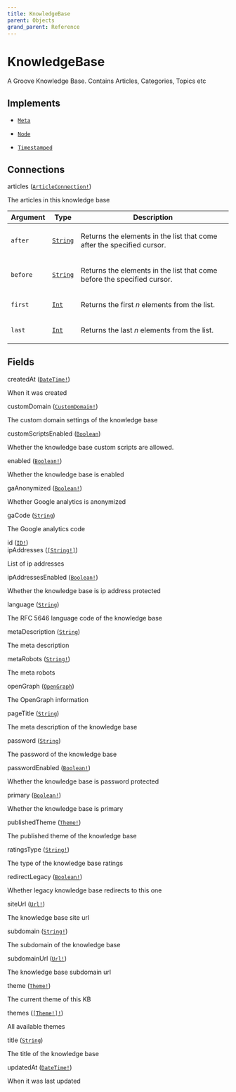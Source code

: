 ```yaml
---
title: KnowledgeBase
parent: Objects
grand_parent: Reference
---
```


# KnowledgeBase

A Groove Knowledge Base. Contains Articles, Categories, Topics etc

## Implements

- <code><a href="/docs/reference/interface/meta">Meta</a></code>

- <code><a href="/docs/reference/interface/node">Node</a></code>

- <code><a href="/docs/reference/interface/timestamped">Timestamped</a></code>

## Connections

<div class="field-entry ">
  <span id="articles" class="field-name connection-name anchored">articles (<code><a href="/docs/reference/connection_type/article/article_connection">ArticleConnection!</a></code>)</span>

  <div class="description-wrapper">
   <p>The articles in this knowledge base</p>
     <table class="arguments">
  <thead>
  <tr>
    <th>Argument</th>
    <th>Type</th>
    <th>Description</th>
  </tr>
  </thead>
  <tbody>

  <tr>
  <td><code class="anchored">after</code></td>
  <td>
    <code><a href="/docs/reference/scalar/string">String</a></code>
  </td>
  <td>
    <p>Returns the elements in the list that come after the specified cursor.</p>
   </td>
  </tr>

  <tr>
  <td><code class="anchored">before</code></td>
  <td>
    <code><a href="/docs/reference/scalar/string">String</a></code>
  </td>
  <td>
    <p>Returns the elements in the list that come before the specified cursor.</p>
   </td>
  </tr>

  <tr>
  <td><code class="anchored">first</code></td>
  <td>
    <code><a href="/docs/reference/scalar/int">Int</a></code>
  </td>
  <td>
    <p>Returns the first <em>n</em> elements from the list.</p>
   </td>
  </tr>

  <tr>
  <td><code class="anchored">last</code></td>
  <td>
    <code><a href="/docs/reference/scalar/int">Int</a></code>
  </td>
  <td>
    <p>Returns the last <em>n</em> elements from the list.</p>
   </td>
  </tr>

  </tbody>
</table>

  </div>
</div>

## Fields

<div class="field-entry ">
  <span id="created_at" class="field-name anchored">createdAt (<code><a href="/docs/reference/scalar/date_time">DateTime!</a></code>)</span>

  <div class="description-wrapper">
   <p>When it was created</p>

  </div>
</div>

<div class="field-entry ">
  <span id="custom_domain" class="field-name anchored">customDomain (<code><a href="/docs/reference/object/custom_domain">CustomDomain!</a></code>)</span>

  <div class="description-wrapper">
   <p>The custom domain settings of the knowledge base</p>

  </div>
</div>

<div class="field-entry ">
  <span id="custom_scripts_enabled" class="field-name anchored">customScriptsEnabled (<code><a href="/docs/reference/scalar/boolean">Boolean</a></code>)</span>

  <div class="description-wrapper">
   <p>Whether the knowledge base custom scripts are allowed.</p>

  </div>
</div>

<div class="field-entry ">
  <span id="enabled" class="field-name anchored">enabled (<code><a href="/docs/reference/scalar/boolean">Boolean!</a></code>)</span>

  <div class="description-wrapper">
   <p>Whether the knowledge base is enabled</p>

  </div>
</div>

<div class="field-entry ">
  <span id="ga_anonymized" class="field-name anchored">gaAnonymized (<code><a href="/docs/reference/scalar/boolean">Boolean!</a></code>)</span>

  <div class="description-wrapper">
   <p>Whether Google analytics is anonymized</p>

  </div>
</div>

<div class="field-entry ">
  <span id="ga_code" class="field-name anchored">gaCode (<code><a href="/docs/reference/scalar/string">String</a></code>)</span>

  <div class="description-wrapper">
   <p>The Google analytics code</p>

  </div>
</div>

<div class="field-entry ">
  <span id="id" class="field-name anchored">id (<code><a href="/docs/reference/scalar/id">ID!</a></code>)</span>

  <div class="description-wrapper">

  </div>
</div>

<div class="field-entry ">
  <span id="ip_addresses" class="field-name anchored">ipAddresses (<code><a href="/docs/reference/scalar/string">[String!]</a></code>)</span>

  <div class="description-wrapper">
   <p>List of ip addresses</p>

  </div>
</div>

<div class="field-entry ">
  <span id="ip_addresses_enabled" class="field-name anchored">ipAddressesEnabled (<code><a href="/docs/reference/scalar/boolean">Boolean!</a></code>)</span>

  <div class="description-wrapper">
   <p>Whether the knowledge base is ip address protected</p>

  </div>
</div>

<div class="field-entry ">
  <span id="language" class="field-name anchored">language (<code><a href="/docs/reference/scalar/string">String</a></code>)</span>

  <div class="description-wrapper">
   <p>The RFC 5646 language code of the knowledge base</p>

  </div>
</div>

<div class="field-entry ">
  <span id="meta_description" class="field-name anchored">metaDescription (<code><a href="/docs/reference/scalar/string">String</a></code>)</span>

  <div class="description-wrapper">
   <p>The meta description</p>

  </div>
</div>

<div class="field-entry ">
  <span id="meta_robots" class="field-name anchored">metaRobots (<code><a href="/docs/reference/scalar/string">String!</a></code>)</span>

  <div class="description-wrapper">
   <p>The meta robots</p>

  </div>
</div>

<div class="field-entry ">
  <span id="open_graph" class="field-name anchored">openGraph (<code><a href="/docs/reference/object/open_graph">OpenGraph</a></code>)</span>

  <div class="description-wrapper">
   <p>The OpenGraph information</p>

  </div>
</div>

<div class="field-entry ">
  <span id="page_title" class="field-name anchored">pageTitle (<code><a href="/docs/reference/scalar/string">String</a></code>)</span>

  <div class="description-wrapper">
   <p>The meta description of the knowledge base</p>

  </div>
</div>

<div class="field-entry ">
  <span id="password" class="field-name anchored">password (<code><a href="/docs/reference/scalar/string">String</a></code>)</span>

  <div class="description-wrapper">
   <p>The password of the knowledge base</p>

  </div>
</div>

<div class="field-entry ">
  <span id="password_enabled" class="field-name anchored">passwordEnabled (<code><a href="/docs/reference/scalar/boolean">Boolean!</a></code>)</span>

  <div class="description-wrapper">
   <p>Whether the knowledge base is password protected</p>

  </div>
</div>

<div class="field-entry ">
  <span id="primary" class="field-name anchored">primary (<code><a href="/docs/reference/scalar/boolean">Boolean!</a></code>)</span>

  <div class="description-wrapper">
   <p>Whether the knowledge base is primary</p>

  </div>
</div>

<div class="field-entry ">
  <span id="published_theme" class="field-name anchored">publishedTheme (<code><a href="/docs/reference/object/theme">Theme!</a></code>)</span>

  <div class="description-wrapper">
   <p>The published theme of the knowledge base</p>

  </div>
</div>

<div class="field-entry ">
  <span id="ratings_type" class="field-name anchored">ratingsType (<code><a href="/docs/reference/scalar/string">String!</a></code>)</span>

  <div class="description-wrapper">
   <p>The type of the knowledge base ratings</p>

  </div>
</div>

<div class="field-entry ">
  <span id="redirect_legacy" class="field-name anchored">redirectLegacy (<code><a href="/docs/reference/scalar/boolean">Boolean!</a></code>)</span>

  <div class="description-wrapper">
   <p>Whether legacy knowledge base redirects to this one</p>

  </div>
</div>

<div class="field-entry ">
  <span id="site_url" class="field-name anchored">siteUrl (<code><a href="/docs/reference/scalar/url">Url!</a></code>)</span>

  <div class="description-wrapper">
   <p>The knowledge base site url</p>

  </div>
</div>

<div class="field-entry ">
  <span id="subdomain" class="field-name anchored">subdomain (<code><a href="/docs/reference/scalar/string">String!</a></code>)</span>

  <div class="description-wrapper">
   <p>The subdomain of the knowledge base</p>

  </div>
</div>

<div class="field-entry ">
  <span id="subdomain_url" class="field-name anchored">subdomainUrl (<code><a href="/docs/reference/scalar/url">Url!</a></code>)</span>

  <div class="description-wrapper">
   <p>The knowledge base subdomain url</p>

  </div>
</div>

<div class="field-entry ">
  <span id="theme" class="field-name anchored">theme (<code><a href="/docs/reference/object/theme">Theme!</a></code>)</span>

  <div class="description-wrapper">
   <p>The current theme of this KB</p>

  </div>
</div>

<div class="field-entry ">
  <span id="themes" class="field-name anchored">themes (<code><a href="/docs/reference/object/theme">[Theme!]!</a></code>)</span>

  <div class="description-wrapper">
   <p>All available themes</p>

  </div>
</div>

<div class="field-entry ">
  <span id="title" class="field-name anchored">title (<code><a href="/docs/reference/scalar/string">String</a></code>)</span>

  <div class="description-wrapper">
   <p>The title of the knowledge base</p>

  </div>
</div>

<div class="field-entry ">
  <span id="updated_at" class="field-name anchored">updatedAt (<code><a href="/docs/reference/scalar/date_time">DateTime!</a></code>)</span>

  <div class="description-wrapper">
   <p>When it was last updated</p>

  </div>
</div>

